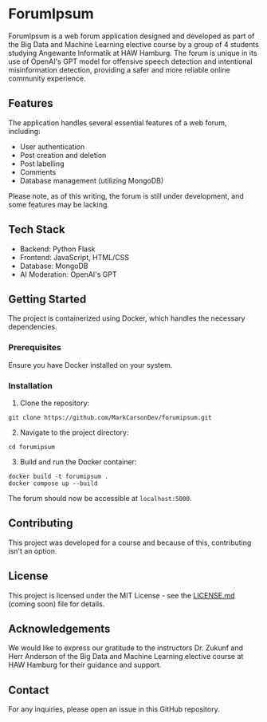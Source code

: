 # ForumIpsum

ForumIpsum is a web forum application designed and developed as part of the Big Data and Machine Learning elective course by a group of 4 students studying Angewante Informatik at HAW Hamburg. The forum is unique in its use of OpenAI's GPT model for offensive speech detection and intentional misinformation detection, providing a safer and more reliable online community experience.

## Features

The application handles several essential features of a web forum, including:

- User authentication
- Post creation and deletion
- Post labelling
- Comments
- Database management (utilizing MongoDB)

Please note, as of this writing, the forum is still under development, and some features may be lacking.

## Tech Stack

- Backend: Python Flask
- Frontend: JavaScript, HTML/CSS
- Database: MongoDB
- AI Moderation: OpenAI's GPT

## Getting Started

The project is containerized using Docker, which handles the necessary dependencies. 

### Prerequisites

Ensure you have Docker installed on your system.

### Installation

1. Clone the repository:
```
git clone https://github.com/MarkCarsonDev/forumipsum.git
```

2. Navigate to the project directory:
```
cd forumipsum
```

3. Build and run the Docker container:
```
docker build -t forumipsum .
docker compose up --build
```

The forum should now be accessible at `localhost:5000`.

## Contributing

This project was developed for a course and because of this, contributing isn't an option.

## License

This project is licensed under the MIT License - see the [LICENSE.md](LICENSE.md) (coming soon) file for details.

## Acknowledgements

We would like to express our gratitude to the instructors Dr. Zukunf and Herr Anderson of the Big Data and Machine Learning elective course at HAW Hamburg for their guidance and support.

## Contact

For any inquiries, please open an issue in this GitHub repository.
